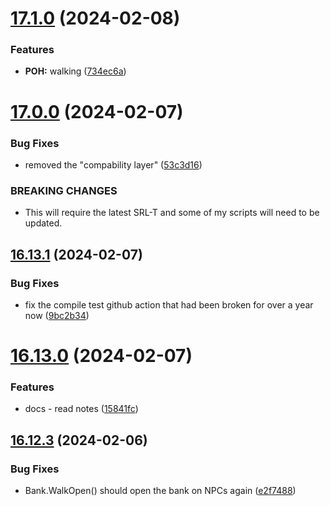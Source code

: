 # [17.1.0](https://github.com/Torwent/WaspLib/compare/v17.0.0...v17.1.0) (2024-02-08)


### Features

* **POH:** walking ([734ec6a](https://github.com/Torwent/WaspLib/commit/734ec6a7e7c718a16e3dc83d58d376571e01d22e))



# [17.0.0](https://github.com/Torwent/WaspLib/compare/v16.13.1...v17.0.0) (2024-02-07)


### Bug Fixes

* removed the "compability layer" ([53c3d16](https://github.com/Torwent/WaspLib/commit/53c3d160d32e1d2fdeb4d1dcd599f9d30361d4b9))


### BREAKING CHANGES

* This will require the latest SRL-T and some of my scripts will need to be updated.



## [16.13.1](https://github.com/Torwent/WaspLib/compare/v16.13.0...v16.13.1) (2024-02-07)


### Bug Fixes

* fix the compile test github action that had been broken for over a year now ([9bc2b34](https://github.com/Torwent/WaspLib/commit/9bc2b34fbcf8a6b73a73fba613738769e5794cf6))



# [16.13.0](https://github.com/Torwent/WaspLib/compare/v16.12.3...v16.13.0) (2024-02-07)


### Features

* docs - read notes ([15841fc](https://github.com/Torwent/WaspLib/commit/15841fcdf6e4c0a86785b89e04d9bed73df93550))



## [16.12.3](https://github.com/Torwent/WaspLib/compare/v16.12.2...v16.12.3) (2024-02-06)


### Bug Fixes

* Bank.WalkOpen() should open the bank on NPCs again ([e2f7488](https://github.com/Torwent/WaspLib/commit/e2f7488b73b871f64cdd23704fd3dd0d6e1d3d87))



